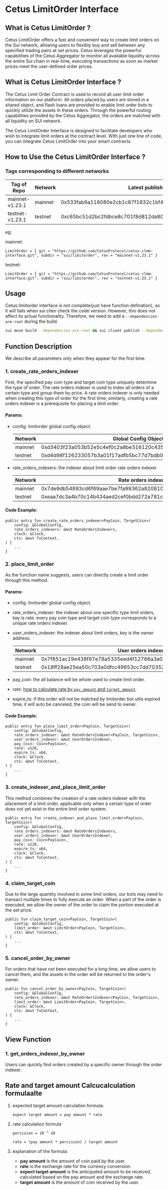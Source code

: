 # Cetus LimitOrder Interface

## What is Cetus LimitOrder ?

Cetus LimitOrder offers a fast and convenient way to create limit orders on the Sui network, allowing users to flexibly buy and sell between any specified trading pairs at set prices. Cetus leverages the powerful capabilities of the Cetus Aggregator to monitor all available liquidity across the entire Sui chain in real-time, executing transactions as soon as market prices meet the user-defined order prices.

## What is Cetus LimitOrder Interface ?

The Cetus Limit Order Contract is used to record all user limit order information on our platform. All orders placed by users are stored in a shared object, and flash loans are provided to enable limit order bots to quickly utilize the assets in these orders. Through the powerful routing capabilities provided by the Cetus Aggregator, the orders are matched with all liquidity on SUI network.

The Cetus LimitOrder Interface is designed to facilitate developers who wish to integrate limit orders at the contract level. With just one line of code, you can integrate Cetus LimitOrder into your smart contracts.

## How to Use the Cetus LimitOrder Interface ?

### Tags corresponding to different networks

| Tag of Repo     | Network | Latest published at address                                        |
| --------------- | ------- | ------------------------------------------------------------------ |
| mainnet-v1.23.1 | mainnet | 0x533fab9a116080e2cb1c87f1832c1bf4231ab4c32318ced041e75cc28604bba9 |
| testnet-v1.23.1 | testnet | 0xc65bc51d2bc2fdbce8c701f8d812da80fb37dba9cdf97ce38f60ab18c5202b17 |

eg:

mainnet:

```
LimitOrder = { git = "https://github.com/CetusProtocol/cetus-clmm-interface.git", subdir = "sui/limitorder", rev = "mainnet-v1.23.1" }
```

testnet:

```
LimitOrder = { git = "https://github.com/CetusProtocol/cetus-clmm-interface.git", subdir = "sui/limitorder", rev = "testnet-v1.23.1" }
```

## Usage

Cetus limitorder interface is not complete(just have function defination), so it will fails when sui clien check the code version. However, this does not affect its actual functionality. Therefore, we need to add a `--dependencies-are-root` during the build.

```bash
sui move build --dependencies-are-root && sui client publish --dependencies-are-root
```

## Function Description

We describe all parameters only when they appear for the first time.

### 1. create_rate_orders_indexer

First, the specified pay coin type and target coin type uniquely determine the type of order. The rate orders indexer is used to index all orders of a certain type and group them by price. A rate orders indexer is only needed when creating this type of order for the first time; similarly, creating a rate orders indexer is a prerequisite for placing a limit order.

#### Params:

- config: limitorder global config object.

  | Network | Global Config Object ID                                            |
  | ------- | ------------------------------------------------------------------ |
  | mainnet | 0xd3403f23a053b52e5c4ef0c2a8be316120c435ec338f2596647b6befd569fd9c |
  | testnet | 0xd4d98f126233057b3a01f17adfb5bc77d7bdb0332fe982ab44c6c7a2f66443dc |

- rate_orders_indexers: the indexer about limit order rate orders indexer

  | Network | Rate orders indexer                                                |
  | ------- | ------------------------------------------------------------------ |
  | mainnet | 0x7de9db54893cd6f69aae7be7fa99362a820810278a234d87d109980e9cfce7c3 |
  | testnet | 0xeaa7dc3a4b70c14b434aed2cef0bdd272a781c630ea3c54c25fa53c72fb3cf96 |

#### Code Example:

```
public entry fun create_rate_orders_indexer<PayCoin, TargetCoin>(
    config: &GlobalConfig,
    rate_orders_indexers: &mut RateOrdersIndexers,
    clock: &Clock,
    ctx: &mut TxContext,
) {
    ...
}
```

### 2. place_limit_order

As the function name suggests, users can directly create a limit order through this method.

#### Params:

- config: limitorder global config object.

- rate_orders_indexer: the indexer about one specific type limit orders, key is rate. every pay coin type and target coin type corresponds to a unique rate orders indexer.

- user_orders_indexer: the indexer about limit orders, key is the owner address.

  | Network | User orders indexer                                                |
  | ------- | ------------------------------------------------------------------ |
  | mainnet | 0x7f851ac19e438f97e78a5335eed4f12766a3a0ae94340bab7956a402f0e6212e |
  | testnet | 0x18ff28ae25ea50c703a0dfcc49653cc7dd7035207e26c8f86fa9e4aea49037d0 |

- pay_coin: the all balance will be whole used to create limit order.

- rate: [how to calculate rate by `pay_amount` and `target_amount`](#rate-and-target-amount-calcucalculation-formulaalte).

- expire_ts: if this order will not be matched by limitorder bot utils expired time, it will auto be canceled, the coin will be send to owner.

#### Code Example:

```
public entry fun place_limit_order<PayCoin, TargetCoin>(
    config: &GlobalConfig,
    rate_orders_indexer: &mut RateOrdersIndexer<PayCoin, TargetCoin>,
    user_orders_indexer: &mut UserOrdersIndexer,
    pay_coin: Coin<PayCoin>,
    rate: u128,
    expire_ts: u64,
    clock: &Clock,
    ctx: &mut TxContext,
) {
    ...
}
```

### 3. create_indexer_and_place_limit_order

This method combines the creation of a rate orders indexer with the placement of a limit order, applicable only when a certain type of order does not yet exist in the entire limit order system.

```
public entry fun create_indexer_and_place_limit_order<PayCoin, TargetCoin>(
    config: &GlobalConfig,
    rate_orders_indexers: &mut RateOrdersIndexers,
    user_orders_indexer: &mut UserOrdersIndexer,
    pay_coin: Coin<PayCoin>,
    rate: u128,
    expire_ts: u64,
    clock: &Clock,
    ctx: &mut TxContext,
) {
    ...
}
```

### 4. claim_target_coin

Due to the large quantity involved in some limit orders, our bots may need to transact multiple times to fully execute an order. When a part of the order is executed, we allow the owner of the order to claim the portion executed at the set price.

```
public fun claim_target_coin<PayCoin, TargetCoin>(
    config: &GlobalConfig,
    limit_order: &mut LimitOrder<PayCoin, TargetCoin>,
    ctx: &mut TxContext,
) {
    ...
}
```

### 5. cancel_order_by_owner

For orders that have not been executed for a long time, we allow users to cancel them, and the assets in the order will be returned to the order's owner.

```
public fun cancel_order_by_owner<PayCoin, TargetCoin>(
    config: &GlobalConfig,
    rate_orders_indexer: &mut RateOrdersIndexer<PayCoin, TargetCoin>,
    limit_order: &mut LimitOrder<PayCoin, TargetCoin>,
    clock: &Clock,
    ctx: &mut TxContext,
) {
    ...
}
```

## View Function

### 1. get_orders_indexer_by_owner

Users can quickly find orders created by a specific owner through the order indexer.

## Rate and target amount Calcucalculation formulaalte

1. expected target amount calculation formula:

   ```
   expect target amount = pay amount * rate
   ```

2. rate calculation formula

   ```
   percision = 10 ^ 18
   ```

   ```
   rate = (pay amount * percision) / target amount
   ```

3. explanation of the formula:

   - **pay amount** is the amount of coin paid by the user.
   - **rate** is the exchange rate for the currency conversion.
   - **expect target amount** is the anticipated amount to be received, calculated based on the pay amount and the exchange rate.
   - **target amount** is the amount of coin received by the user.
